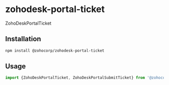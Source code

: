 # zohodesk-portal-ticket

ZohoDeskPortalTicket

## Installation

```sh
npm install @zohocorp/zohodesk-portal-ticket
```

## Usage


```js
import {ZohoDeskPortalTicket, ZohoDeskPortalSubmitTicket} from '@zohocorp/zohodesk-portal-ticket';
```
